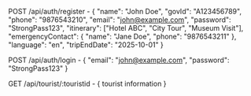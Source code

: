 POST /api/auth/register -
{
  "name": "John Doe",
  "govId": "A123456789",
  "phone": "9876543210",
  "email": "john@example.com",
  "password": "StrongPass123",
  "itinerary": ["Hotel ABC", "City Tour", "Museum Visit"],
  "emergencyContact": { "name": "Jane Doe", "phone": "9876543211" },
  "language": "en",
  "tripEndDate": "2025-10-01"
}

POST /api/auth/login - 
{
  "email": "john@example.com",
  "password": "StrongPass123"
}

GET /api/tourist/:touristid - 
{
   tourist information
}
